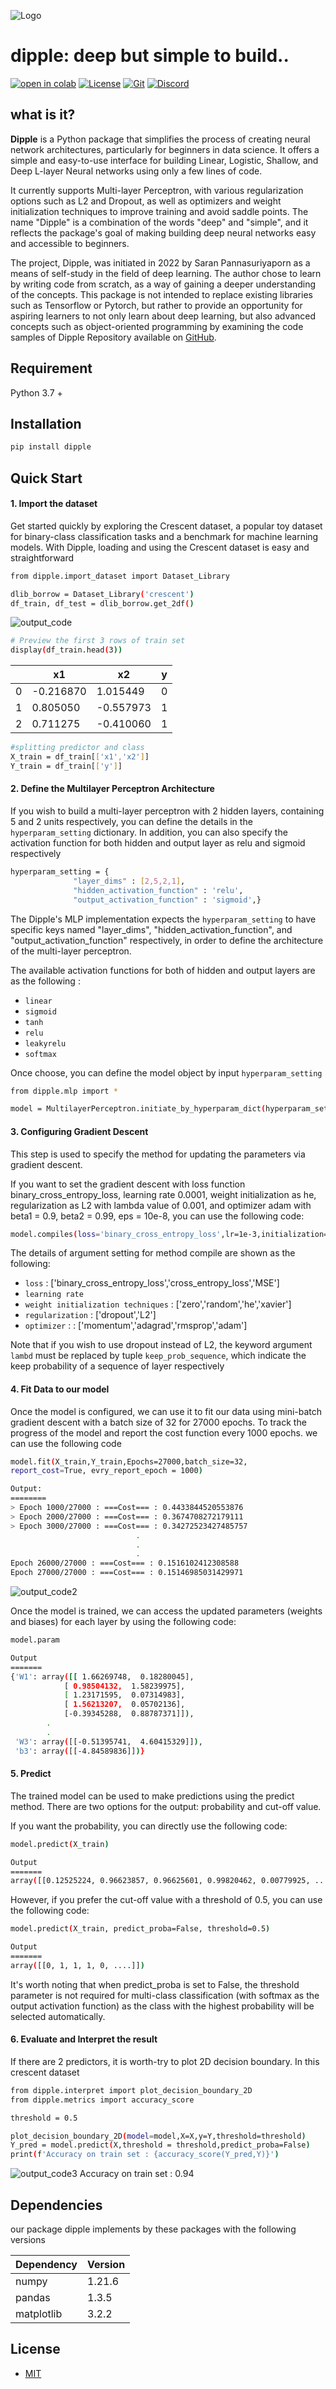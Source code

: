 
![Logo](https://raw.githubusercontent.com/saranpan/dipple/main/logo.jpg)

# dipple: deep but simple to build..

[![open in colab](https://camo.githubusercontent.com/52feade06f2fecbf006889a904d221e6a730c194/68747470733a2f2f636f6c61622e72657365617263682e676f6f676c652e636f6d2f6173736574732f636f6c61622d62616467652e737667)](https://colab.research.google.com/drive/1qLPAn6oXnh96rKPn_LrpxPCBxW4rzgJT?usp=sharing) [![License](https://img.shields.io/badge/license-MIT-green)](https://github.com/wallik2/dipple/blob/main/LICENSE) [![Git](https://img.shields.io/github/forks/wallik2/dipple)](https://github.com/saranpan/dipple) [![Discord](https://img.shields.io/discord/911220061287616594)](https://discord.gg/XS8Znh7HPs)

## what is it?
<b>Dipple</b> is a Python package that simplifies the process of creating neural network architectures, particularly for beginners in data science. It offers a simple and easy-to-use interface for building Linear, Logistic, Shallow, and Deep L-layer Neural networks using only a few lines of code. 

It currently supports Multi-layer Perceptron, with various regularization options such as L2 and Dropout, as well as optimizers and weight initialization techniques to improve training and avoid saddle points. The name "Dipple" is a combination of the words "deep" and "simple", and it reflects the package's goal of making building deep neural networks easy and accessible to beginners.

The project, Dipple, was initiated in 2022 by Saran Pannasuriyaporn as a means of self-study in the field of deep learning. The author chose to learn by writing code from scratch, as a way of gaining a deeper understanding of the concepts. This package is not intended to replace existing libraries such as Tensorflow or Pytorch, but rather to provide an opportunity for aspiring learners to not only learn about deep learning, but also advanced concepts such as object-oriented programming by examining the code samples of Dipple Repository available on [GitHub](https://github.com/saranpan/dipple).

## Requirement
Python 3.7 +

## Installation
```sh
pip install dipple
```

## Quick Start


#### 1. Import the dataset

Get started quickly by exploring the Crescent dataset, a popular toy dataset for binary-class classification tasks and a benchmark for machine learning models. With Dipple, loading and using the Crescent dataset is easy and straightforward

```sh
from dipple.import_dataset import Dataset_Library

dlib_borrow = Dataset_Library('crescent') 
df_train, df_test = dlib_borrow.get_2df()
```
![output_code](https://i.ibb.co/KWnvCqp/dee.png)

```sh
# Preview the first 3 rows of train set
display(df_train.head(3))
```

|    | x1 | x2 | y |
| ------ | ------ | ------ | ------ |
| 0 | -0.216870 | 1.015449 | 0 |
| 1 | 0.805050 | -0.557973 | 1 |
| 2 | 0.711275 | -0.410060 | 1 |

```sh
#splitting predictor and class
X_train = df_train[['x1','x2']]
Y_train = df_train[['y']]
```

#### 2. Define the Multilayer Perceptron Architecture

If you wish to build a multi-layer perceptron with 2 hidden layers, containing 5 and 2 units respectively, you can define the details in the ```hyperparam_setting``` dictionary. In addition, you can also specify the activation function for both hidden and output layer as relu and sigmoid respectively

```sh
hyperparam_setting = {
              "layer_dims" : [2,5,2,1],
              "hidden_activation_function" : 'relu',
              "output_activation_function" : 'sigmoid',}   
```

The Dipple's MLP implementation expects the ```hyperparam_setting``` to have specific keys named "layer_dims", "hidden_activation_function", and "output_activation_function" respectively, in order to define the architecture of the multi-layer perceptron.

The available activation functions for both of hidden and output layers are as the following :
- ```linear```
- ```sigmoid```
- ```tanh```
- ```relu```
- ```leakyrelu```
- ```softmax```

Once choose, you can define the model object by input ```hyperparam_setting``` 
```sh
from dipple.mlp import *

model = MultilayerPerceptron.initiate_by_hyperparam_dict(hyperparam_setting)
```

#### 3. Configuring Gradient Descent
This step is used to specify the method for updating the parameters via gradient descent.

If you want to set the gradient descent with loss function binary_cross_entropy_loss, learning rate 0.0001, weight initialization as he, regularization as L2 with lambda value of 0.001, and optimizer adam with beta1 = 0.9, beta2 = 0.99, eps = 10e-8, you can use the following code:


```sh
model.compiles(loss='binary_cross_entropy_loss',lr=1e-3,initialization='he',regularization="L2",lambd= 1e-2,optimizer='adam',beta1=0.9,beta2=0.99,eps=10e-8)
```

The details of argument setting for method compile are shown as the following:
- ```loss``` : ['binary_cross_entropy_loss','cross_entropy_loss','MSE']
- ```learning rate```
- ```weight initialization techniques``` : ['zero','random','he','xavier']
- ```regularization``` : ['dropout','L2']
- ```optimizer``` : : ['momentum','adagrad','rmsprop','adam']

Note that if you wish to use dropout instead of L2, the keyword argument ```lambd``` must be replaced by tuple ```keep_prob_sequence```, which indicate the keep probability of a sequence of layer respectively 

#### 4. Fit Data to our model
Once the model is configured, we can use it to fit our data using mini-batch gradient descent with a batch size of 32 for 27000 epochs. To track the progress of the model and report the cost function every 1000 epochs. we can use the following code 

```sh
model.fit(X_train,Y_train,Epochs=27000,batch_size=32,
report_cost=True, evry_report_epoch = 1000)
```
```sh
Output:
========
> Epoch 1000/27000 : ===Cost=== : 0.4433844520553876
> Epoch 2000/27000 : ===Cost=== : 0.3674708272179111
> Epoch 3000/27000 : ===Cost=== : 0.34272523427485757
                            .
                            .
                            .
Epoch 26000/27000 : ===Cost=== : 0.1516102412308588
Epoch 27000/27000 : ===Cost=== : 0.15146985031429971
```

![output_code2](https://i.ibb.co/52s9rYh/dee2.png)



Once the model is trained, we can access the updated parameters (weights and biases) for each layer by using the following code:



```sh
model.param
```

```sh
Output
=======
{'W1': array([[ 1.66269748,  0.18280045],
            [ 0.98504132,  1.58239975],
            [ 1.23171595,  0.07314983],
            [ 1.56213207,  0.05702136],
            [-0.39345288,  0.88787371]]),
        .
        .
 'W3': array([[-0.51395741,  4.60415329]]), 
 'b3': array([[-4.84589836]])}
```


#### 5. Predict 
The trained model can be used to make predictions using the predict method. There are two options for the output: probability and cut-off value.

If you want the probability, you can directly use the following code:

```sh
model.predict(X_train)
```

```sh
Output
=======
array([[0.12525224, 0.96623857, 0.96625601, 0.99820462, 0.00779925, ....]])
```
However, if you prefer the cut-off value with a threshold of 0.5, you can use the following code:

```sh
model.predict(X_train, predict_proba=False, threshold=0.5)
```

```sh
Output
=======
array([[0, 1, 1, 1, 0, ....]])
```

It's worth noting that when predict_proba is set to False, the threshold parameter is not required for multi-class classification (with softmax as the output activation function) as the class with the highest probability will be selected automatically.


#### 6. Evaluate and Interpret the result
If there are 2 predictors, it is worth-try to plot 2D decision boundary. In this crescent dataset

```sh
from dipple.interpret import plot_decision_boundary_2D
from dipple.metrics import accuracy_score

threshold = 0.5

plot_decision_boundary_2D(model=model,X=X,y=Y,threshold=threshold)
Y_pred = model.predict(X,threshold = threshold,predict_proba=False)
print(f'Accuracy on train set : {accuracy_score(Y_pred,Y)}')
```
![output_code3](https://i.ibb.co/WpCQXTJ/dee3.png)
Accuracy on train set : 0.94

## Dependencies
our package dipple implements by these packages with the following versions

| Dependency | Version |
| ------ | ------ |
| numpy | 1.21.6 |
| pandas | 1.3.5 |
| matplotlib | 3.2.2 |



## License

- [MIT]




[//]: # (These are reference links used in the body of this note and get stripped out when the markdown processor does its job. There is no need to format nicely because it shouldn't be seen. Thanks SO - http://stackoverflow.com/questions/4823468/store-comments-in-markdown-syntax)

   [MIT]: <https://github.com/wallik2/dipple/blob/main/LICENSE>

